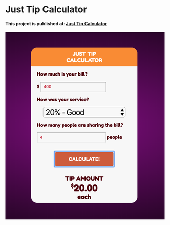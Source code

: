 # Just Tip Calculator

#### This project is published at: [Just Tip Calculator](https://irinaserova.github.io/JustTipCalculator/)



![Screenshot 1](https://github.com/IrinaSerova/JustTipCalculator/blob/master/images/ScreenShot.png)




